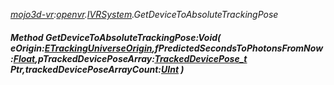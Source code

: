 _[mojo3d-vr](../../modules/mojo3d-vr/mojo3d-vr-module.md):[openvr](openvr:).[IVRSystem](openvr:openvr-ivrsystem.md).GetDeviceToAbsoluteTrackingPose_
##### Method GetDeviceToAbsoluteTrackingPose:Void( eOrigin:[ETrackingUniverseOrigin](../../modules/mojo3d-vr/openvr-etrackinguniverseorigin.md),fPredictedSecondsToPhotonsFromNow:[Float](../../modules/wonkey/wonkey-types-float.md),pTrackedDevicePoseArray:[TrackedDevicePose_t](../../modules/mojo3d-vr/openvr-trackeddevicepose_t.md) Ptr,trackedDevicePoseArrayCount:[UInt](../../modules/wonkey/wonkey-types-uint.md) )
